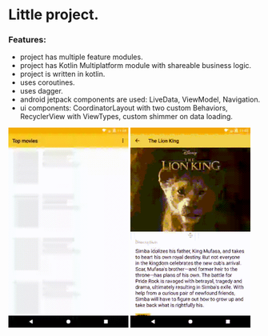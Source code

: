 # Little project.

### Features:

* project has multiple feature modules.
* project has Kotlin Multiplatform module with shareable business logic.
* project is written in kotlin.
* uses coroutines.
* uses dagger.
* android jetpack components are used: LiveData, ViewModel, Navigation.
* ui components: CoordinatorLayout with two custom Behaviors, RecyclerView with ViewTypes, custom shimmer on data loading.

![](https://github.com/pavlov-o-a/MovieDB/blob/master/media_for_md/shimmer.gif)
![](https://github.com/pavlov-o-a/MovieDB/blob/master/media_for_md/movie_card.gif)
